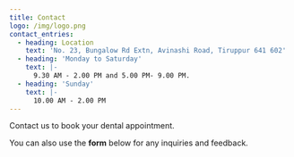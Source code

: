 ```yaml
---
title: Contact
logo: /img/logo.png
contact_entries:
  - heading: Location
    text: 'No. 23, Bungalow Rd Extn, Avinashi Road, Tiruppur 641 602'
  - heading: 'Monday to Saturday'
    text: |-
      9.30 AM - 2.00 PM and 5.00 PM- 9.00 PM. 
  - heading: 'Sunday'
    text: |-
      10.00 AM - 2.00 PM
---
```

Contact us to book your dental appointment.

You can also use the **form** below for any inquiries and feedback.